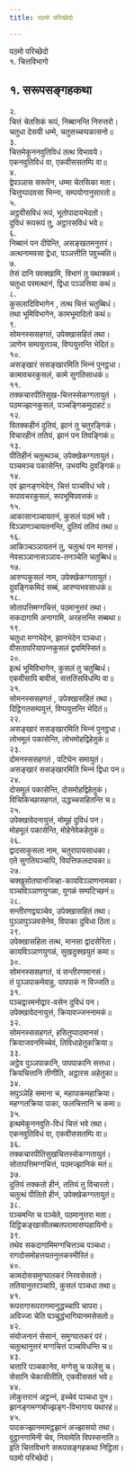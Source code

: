 ```yaml
---
title: पठमो परिच्छेदो

---
```

पठमो परिच्छेदो  
१. चित्तविभागो  


## १. सरूपसङ्गहकथा

२.  
चित्तं चेतसिकं रूपं, निब्बानन्ति निरुत्तरो।  
चतुधा देसयी धम्मे, चतुसच्‍चप्पकासनो॥  
३.  
चित्तमेकूननवुतिविधं तत्थ विभावये।  
एकनवुतिविधं वा, एकवीससतम्पि वा॥  
४.  
द्वेपञ्‍ञास सरूपेन, धम्मा चेतसिका मता।  
चित्तुप्पादवसा भिन्‍ना, सम्पयोगानुसारतो॥  
५.  
अट्ठवीसविधं रूपं, भूतोपादायभेदतो।  
दुविधं रूपरूपं तु, अट्ठारसविधं भवे॥  
६.  
निब्बानं पन दीपेन्ति, असङ्खतमनुत्तरं।  
अत्थनामवसा द्वेधा, पञ्‍ञत्तीति पवुच्‍चति॥  
७.  
तेसं दानि पवक्खामि, विभागं तु यथाक्‍कमं।  
चतुधा परमत्थानं, द्विधा पञ्‍ञत्तिया कथं॥  
८.  
कुसलादिविभागेन , तत्थ चित्तं चतुब्बिधं।  
तथा भूमिविभागेन, कामभूमादितो कथं॥  
९.  
सोमनस्ससहगतं, उपेक्खासहितं तथा।  
ञाणेन सम्पयुत्तञ्‍च, विप्पयुत्तन्ति भेदितं॥  
१०.  
असङ्खारं ससङ्खारमिति भिन्‍नं पुनट्ठधा।  
कामावचरकुसलं, कामे सुगतिसाधकं॥  
११.  
तक्‍कचारपीतिसुख-चित्तस्सेकग्गतायुतं ।  
पठमज्झानकुसलं, पञ्‍चङ्गिकमुदाहटं॥  
१२.  
वितक्‍कहीनं दुतियं, झानं तु चतुरङ्गिकं।  
विचारहीनं ततियं, झानं पन तिवङ्गिकं॥  
१३.  
पीतिहीनं चतुत्थञ्‍च, उपेक्खेकग्गतायुतं।  
पञ्‍चमञ्‍च पकासेन्ति, उभयम्पि दुवङ्गिकं॥  
१४.  
एवं झानङ्गभेदेन, चित्तं पञ्‍चविधं भवे।  
रूपावचरकुसलं, रूपभूमिपवत्तकं॥  
१५.  
आकासानञ्‍चायतनं, कुसलं पठमं भवे।  
विञ्‍ञाणञ्‍चायतनन्ति, दुतियं ततियं तथा॥  
१६.  
आकिञ्‍चञ्‍ञायतनं तु, चतुत्थं पन मानसं।  
नेवसञ्‍ञानासञ्‍ञाय-तनञ्‍चेति चतुब्बिधं॥  
१७.  
आरुप्पकुसलं नाम, उपेक्खेकग्गतायुतं।  
दुवङ्गिकमिदं सब्बं, आरुप्पभवसाधकं॥  
१८.  
सोतापत्तिमग्गचित्तं, पठमानुत्तरं तथा।  
सकदागामि अनागामि, अरहत्तन्ति सब्बथा॥  
१९.  
चतुधा मग्गभेदेन, झानभेदेन पञ्‍चधा।  
वीसतापरियापन्‍नकुसलं द्वयमिस्सितं॥  
२०.  
इत्थं भूमिविभागेन, कुसलं तु चतुब्बिधं।  
एकवीसापि बावीसं, सत्ततिंसविधम्पि वा॥  
२१.  
सोमनस्ससहगतं , उपेक्खासहितं तथा।  
दिट्ठिगतसम्पयुत्तं, विप्पयुत्तन्ति भेदितं॥  
२२.  
असङ्खारं ससङ्खारमिति भिन्‍नं पुनट्ठधा।  
लोभमूलं पकासेन्ति, लोभमोहद्विहेतुकं॥  
२३.  
दोमनस्ससहगतं , पटिघेन समायुतं।  
असङ्खारं ससङ्खारमिति भिन्‍नं द्विधा पन॥  
२४.  
दोसमूलं पकासेन्ति, दोसमोहद्विहेतुकं।  
विचिकिच्छासहगतं, उद्धच्‍चसहितन्ति च॥  
२५.  
उपेक्खावेदनायुत्तं, मोमूहं दुविधं पन।  
मोहमूलं पकासेन्ति, मोहेनेवेकहेतुकं॥  
२६.  
द्वादसाकुसला नाम, चतुरापायसाधका।  
एते सुगतियञ्‍चापि, विपत्तिफलदायका॥  
२७.  
चक्खुसोतघानजिव्हा-कायविञ्‍ञाणनामका।  
पञ्‍चविञ्‍ञाणयुगळा, युगळं सम्पटिच्छनं॥  
२८.  
सन्तीरणद्वयञ्‍चेव, उपेक्खासहितं तथा।  
पुञ्‍ञापुञ्‍ञवसेनेव, विपाका दुविधा ठिता॥  
२९.  
उपेक्खासहिता तत्थ, मानसा द्वादसेरिता।  
कायविञ्‍ञाणयुगळं, सुखदुक्खयुतं कमा॥  
३०.  
सोमनस्ससहगतं, यं सन्तीरणमानसं।  
तं पुञ्‍ञपाकमेवाहु, पापपाकं न विज्‍जति॥  
३१.  
पञ्‍चद्वारमनोद्वार-वसेन दुविधं पन।  
उपेक्खावेदनायुत्तं, क्रियावज्‍जननामकं॥  
३२.  
सोमनस्ससहगतं, हसितुप्पादमानसं।  
क्रियाजवनमिच्‍चेवं, तिविधाहेतुकक्रिया॥  
३३.  
अट्ठेव पुञ्‍ञपाकानि, पापपाकानि सत्तधा।  
क्रियचित्तानि तीणीति, अट्ठारस अहेतुका॥  
३४.  
सपुञ्‍ञेहि समाना च, महापाकमहाक्रिया।  
महग्गतक्रिया पाका, फलचित्तानि च कमा॥  
३५.  
इत्थमेकूननवुति-विधं चित्तं भवे तथा।  
एकनवुतिविधं वा, एकवीससतम्पि वा॥  
३६.  
तक्‍कचारपीतिसुखचित्तस्सेकग्गतायुतं।  
सोतापत्तिमग्गचित्तं, पठमज्झानिकं मतं॥  
३७.  
दुतियं तक्‍कतो हीनं, ततियं तु विचारतो।  
चतुत्थं पीतितो हीनं, उपेक्खेकग्गतायुतं॥  
३८.  
पञ्‍चमन्ति च पञ्‍चेते, पठमानुत्तरा मता।  
दिट्ठिकङ्खासीलब्बतपरामासप्पहायिनो॥  
३९.  
तथेव सकदागामिमग्गचित्तञ्‍च पञ्‍चधा।  
रागदोसमोहत्तयतनुत्तकरमीरितं॥  
४०.  
कामदोससमुग्घातकरं निरवसेसतो।  
ततियानुत्तरञ्‍चापि, कुसलं पञ्‍चधा तथा॥  
४१.  
रूपरागारूपरागमानुद्धच्‍चापि चापरा।  
अविज्‍जा चेति पञ्‍चुद्धंभागियानमसेसतो॥  
४२.  
संयोजनानं सेसानं, समुग्घातकरं परं।  
चतुत्थानुत्तरं मग्गचित्तं पञ्‍चविधन्ति च॥  
४३.  
चत्तारि पञ्‍चकानेव, मग्गेसु च फलेसु च।  
सेसानि चेकासीतीति, एकवीससतं भवे॥  
४४.  
लोकुत्तरानं अट्ठन्‍नं, इच्‍चेवं पञ्‍चधा पुन।  
झानङ्गमग्गबोज्झङ्ग-विभागाय यथारहं॥  
४५.  
पादकज्झानमामट्ठझानं अज्झासयो तथा।  
वुट्ठानगामिनी चेव, नियामेति विपस्सनाति॥  
इति चित्तविभागे सरूपसङ्गहकथा निट्ठिता।  
पठमो परिच्छेदो।  